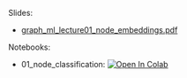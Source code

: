 Slides:

* [graph_ml_lecture01_node_embeddings.pdf](./graph_ml_lecture01_node_embeddings.pdf)

Notebooks:

* 01_node_classification: [![Open In Colab](https://colab.research.google.com/assets/colab-badge.svg)](https://colab.research.google.com/github/girafe-ai/graph_ml/blob/master/week01_node_embeddings/01_node_classification.ipynb)